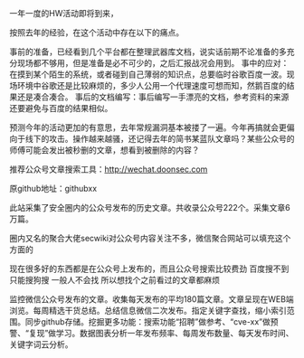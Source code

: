 
一年一度的HW活动即将到来，

按照去年的经验，在这个活动中存在以下的痛点。

事前的准备，已经看到几个平台都在整理武器库文档，说实话前期不论准备的多充分现场都不够用，但是准备是必不可少的，之后汇报战况会用到。
事中的应对：在摸到某个陌生的系统，或者碰到自己薄弱的知识点，总要临时谷歌百度一波。现场环境中谷歌还是比较麻烦的，多少人公用一个代理速度可想而知，然鹅百度的结果还是凑合凑合。
事后的文档编写：事后编写一手漂亮的文档，参考资料的来源还要避免与百度的结果相似。


预测今年的活动更加的有意思，去年常规漏洞基本被搂了一遍。今年再搞就会更偏向于线下的攻击。操作越来越骚，还记得去年的简书某蓝队文章吗？某些公众号的师傅可能会发出被秒删的文章，想看到被删除的内容？

推荐公众号文章搜索工具：http://wechat.doonsec.com

原github地址：githubxx

此站采集了安全圈内的公众号发布的历史文章。共收录公众号222个。采集文章6万篇。

圈内又名的聚合大佬secwiki对公众号内容关注不多，微信聚合网站可以填充这个方面的

现在很多好的东西都是在公众号上发布的，而且公众号搜索比较费劲 百度搜不到  只能搜狗搜  一般人不会找  所以想找个之前看过的文章都麻烦

监控微信公众号发布的文章。收集每天发布的平均180篇文章。文章呈现在WEB端浏览。每周精选干货总结。总结信息微信二次发布。指定关键字查找，缩小索引范围。同步github存储。挖掘更多功能：搜索功能“招聘”做参考、“cve-xx”做预警、“复现”做学习。数据图表分析一年发布频率、每周发布数量、每天发布时间、关键字词云分析。